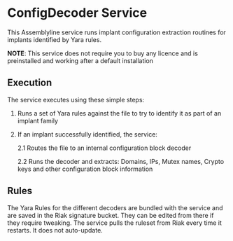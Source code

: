 # ConfigDecoder Service

This Assemblyline service runs implant configuration extraction routines for implants identified by Yara rules.

**NOTE**: This service does not require you to buy any licence and is preinstalled and working after a default installation

## Execution

The service executes using these simple steps:

1. Runs a set of Yara rules against the file to try to identify it as part of an implant family
2. If an implant successfully identified, the service:

    2.1 Routes the file to an internal configuration block decoder
    
    2.2 Runs the decoder and extracts: Domains, IPs, Mutex names, Crypto keys and other configuration block information

## Rules

The Yara Rules for the different decoders are bundled with the service and are saved in the Riak signature bucket. They can be edited from there if they require tweaking. The service pulls the ruleset from Riak every time it restarts. It does not auto-update.